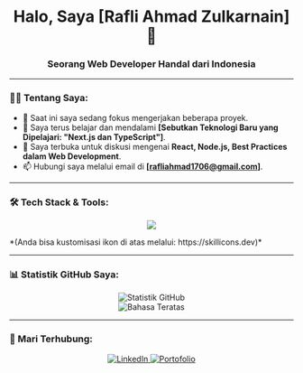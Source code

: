 <h1 align="center">Halo, Saya [Rafli Ahmad Zulkarnain] 👋</h1>
<h3 align="center">Seorang Web Developer Handal dari Indonesia</h3>

---

### 👨‍💻 Tentang Saya:
- 🔭 Saat ini saya sedang fokus mengerjakan beberapa proyek.
- 🌱 Saya terus belajar dan mendalami **[Sebutkan Teknologi Baru yang Dipelajari: "Next.js dan TypeScript"]**.
- 💬 Saya terbuka untuk diskusi mengenai **React, Node.js, Best Practices dalam Web Development**.
- 📫 Hubungi saya melalui email di **[rafliahmad1706@gmail.com]**.

---

### 🛠️ Tech Stack & Tools:
<p align="center">
  <a href="https://skillicons.dev">
    <img src="https://skillicons.dev/icons?i=html,css,javascript,typescript,react,nextjs,nodejs,express,mongodb,mysql,git,docker,figma&perline=5" />
  </a>
</p>
*(Anda bisa kustomisasi ikon di atas melalui: https://skillicons.dev)*

---

### 📊 Statistik GitHub Saya:
<p align="center">
  <img src="https://github-readme-stats.vercel.app/api?username=[USERNAME-GITHUB-ANDA]&show_icons=true&theme=tokyonight&locale=id" alt="Statistik GitHub" />
  <br/>
  <img src="https://github-readme-stats.vercel.app/api/top-langs/?username=[USERNAME-GITHUB-ANDA]&layout=compact&theme=tokyonight&locale=id" alt="Bahasa Teratas" />
</p>

---

### 🔗 Mari Terhubung:
<p align="center">
  <a href="https://www.linkedin.com/in/[rafliahmad]" target="_blank">
    <img src="https://img.shields.io/badge/LinkedIn-0077B5?style=for-the-badge&logo=linkedin&logoColor=white" alt="LinkedIn"/>
  </a>
  <a href="https://[].com" target="_blank">
    <img src="https://img.shields.io/badge/Portofolio-333333?style=for-the-badge&logo=react&logoColor=61DAFB" alt="Portofolio"/>
  </a>
</p>
